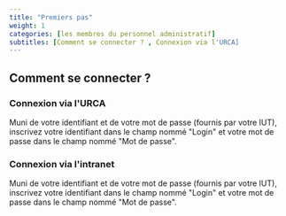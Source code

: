 ```yaml
---
title: "Premiers pas"
weight: 1
categories: [les membres du personnel administratif]
subtitles: [Comment se connecter ? , Connexion via l'URCA]
---
```


## Comment se connecter ?

### Connexion via l'URCA

Muni de votre identifiant et de votre mot de passe (fournis par votre IUT), inscrivez votre identifiant dans le champ nommé "Login" et votre mot de passe dans le champ nommé "Mot de passe".

### Connexion via l'intranet

Muni de votre identifiant et de votre mot de passe (fournis par votre IUT), inscrivez votre identifiant dans le champ nommé "Login" et votre mot de passe dans le champ nommé "Mot de passe".
